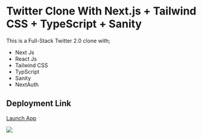 # Twitter Clone With Next.js + Tailwind CSS + TypeScript + Sanity

This is a Full-Stack Twitter 2.0 clone with;

- Next Js
- React Js
- Tailwind CSS
- TypScript
- Sanity
- NextAuth

## Deployment Link

[Launch App](https://twitter-clone-nine-chi.vercel.app)

![](https://img.shields.io/badge/<WORD_ON_LEFT>-informational?style=flat&logo=<LOGO_NAME>&logoColor=white&color=2bbc8a)
